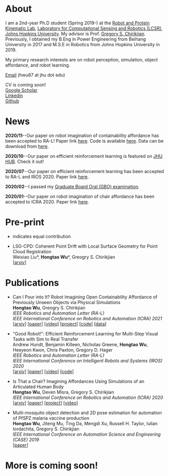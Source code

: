 # About
I am a 2nd-year Ph.D student (Spring 2019-) at the [Robot and Protein Kinematic Lab](https://rpk.lcsr.jhu.edu/), [Laboratory for Computational Sensing and Robotics (LCSR)](https://lcsr.jhu.edu/), [Johns Hopkins University](https://www.jhu.edu/). My advisor is Prof. [Gregory S. Chirikjian](https://me.jhu.edu/faculty/gregory-s-chirikjian/). Previously, I obtained my B.Eng in Power Engineering from Beihang University in 2017 and M.S.E in Robotics from Johns Hopkins University in 2019.

My primary research interests are on robot perception, simulation, object affordance, and robot learning.

[Email](mailto:hwu67@jhu.edu) (hwu67 at jhu dot edu)

CV is coming soon! <br />
[Google Scholar](https://scholar.google.com/citations?user=7u0TYgIAAAAJ&hl=en)  
[Linkedin](https://www.linkedin.com/in/hongtao-wu-10614ba0/)  
[Github](https://github.com/hongtaowu67)


# News
**2020/11**--Our paper on robot imagination of containability affordance has been accepted to RA-L! Paper link [here](https://ieeexplore.ieee.org/document/9269438). Code is available [here](https://github.com/hongtaowu67/container_imagine). Data can be download from [here](https://www.dropbox.com/s/fpnxhigttq06w1w/contain_imagine_data_RAL2021.zip?dl=0).

**2020/10**--Our paper on efficient reinforcement learning is featured on [JHU HUB](https://hub.jhu.edu/2020/10/26/positive-reinforcement-for-robots/). Check it out!

**2020/07**--Our paper on efficient reinforcement learning has been accepted to RA-L and IROS 2020. Paper link [here](https://ieeexplore.ieee.org/document/9165109).

**2020/02**--I passed my [Graduate Board Oral (GBO) examination](https://homewoodgrad.jhu.edu/academics/graduate-board/graduate-board-oral-exams/).

**2020/01**--Our paper on robot imagination of chair affordance has been accepted to ICRA 2020. Paper link [here](https://ieeexplore.ieee.org/document/9197384).

# Pre-print
 * indicates equal contribution

* LSG-CPD: Coherent Point Drift with Local Surface Geometry for Point Cloud Registration <br />
 Weixiao Liu*, **Hongtao Wu***, Greogry S. Chirikjian <br />
 [[arxiv](https://arxiv.org/abs/2103.15039)]
 
# Publications
* Can I Pour into It? Robot Imagining Open Containability Affordance of Previously Unseen Objects via Physical Simulations <br />
  **Hongtao Wu**, Greogry S. Chirikjian <br />
  *IEEE Robotics and Automation Letter (RA-L)* <br />
  *IEEE International Conference on Robotics and Automation (ICRA) 2021* <br />
  [[arxiv](https://arxiv.org/abs/2008.02321)] [[paper](https://ieeexplore.ieee.org/document/9269438)] [[video](https://www.youtube.com/watch?v=n6dGRaLTv88&feature=emb_title)] [[project](https://chirikjianlab.github.io/realcontainerimagination/)] [[code](https://github.com/hongtaowu67/container_imagine)] [[data](https://www.dropbox.com/s/fpnxhigttq06w1w/contain_imagine_data_RAL2021.zip?dl=0)]
  
* "Good Robot!": Efficient Reinforcement Learning for Multi-Step Visual Tasks with Sim to Real Transfer <br />
  Andrew Hundt, Benjamin Killeen, Nicholas Greene, **Hongtao Wu**, Heeyeon Kwon, Chris Paxton, Gregory D. Hager <br />
  *IEEE Robotics and Automation Letter (RA-L)* <br /> 
  *IEEE International Conference on Intelligent Robots and Systems (IROS) 2020* <br />
  [[arxiv](https://arxiv.org/abs/1909.11730)] [[paper](https://ieeexplore.ieee.org/document/9165109)] [[video](https://www.youtube.com/watch?v=QHNkghXCmY0&feature=youtu.be)]  [[code](https://github.com/jhu-lcsr/good_robot)]
  
* Is That a Chair? Imagining Affordances Using Simulations of an Articulated Human Body <br />
  **Hongtao Wu**, Deven Misra, Gregory S. Chirikjian <br />
  *IEEE International Conference on Robotics and Automation (ICRA) 2020* <br />
  [[arxiv](https://arxiv.org/abs/1909.07572)] [[paper](https://ieeexplore.ieee.org/document/9197384)] [[project](https://chirikjianlab.github.io/chairimagination/)] [[video](https://www.youtube.com/watch?v=M0FgZuivz6o&feature=emb_title)]

* Multi-mosquito object detection and 2D pose estimation for automation of PfSPZ malaria vaccine production <br />
  **Hongtao Wu**, Jiteng Mu, Ting Da, Mengdi Xu, Russell H. Taylor, Iulian Iordachita, Gregory S. Chirikjian <br />
  *IEEE International Conference on Automation Science and Engineering (CASE) 2019* <br />
  [[paper](https://ieeexplore.ieee.org/abstract/document/8842953)]

# More is coming soon!
